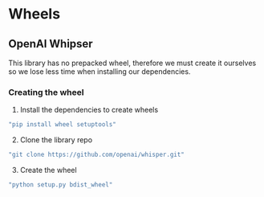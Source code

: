 # Wheels
## OpenAI Whipser
This library has no prepacked wheel, therefore we must create it ourselves so we lose less time when installing our dependencies.

### Creating the wheel

1. Install the dependencies to create wheels
```bash
"pip install wheel setuptools"
```
2. Clone the library repo
```bash
"git clone https://github.com/openai/whisper.git" 
```
3. Create the wheel
```bash
"python setup.py bdist_wheel"
```
